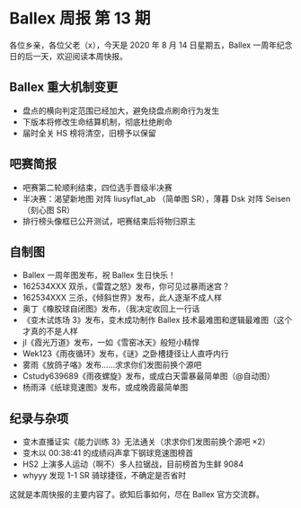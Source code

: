 # Ballex 周报 第 13 期

各位乡亲，各位父老（x），今天是 2020 年 8 月 14 日星期五，Ballex 一周年纪念日的后一天，欢迎阅读本周快报。

## Ballex 重大机制变更

- 盘点的横向判定范围已经加大，避免绕盘点刷命行为发生
- 下版本将修改生命结算机制，彻底杜绝刷命
- 届时全关 HS 榜将清空，旧榜予以保留

## 吧赛简报

- 吧赛第二轮顺利结束，四位选手晋级半决赛
- 半决赛：渴望新地图 对阵 liusyflat_ab （简单图 SR），薄暮 Dsk 对阵 Seisen （刻心图 SR）
- 排行榜头像框已公开测试，吧赛结束后将物归原主

## 自制图

- Ballex 一周年图发布，祝 Ballex 生日快乐！
- 162534XXX 双杀，《雷霆之怒》发布，你可见过暴雨迷宫？
- 162534XXX 三杀，《倾斜世界》发布，此人逐渐不成人样
- 奥丁《橡胶球自闭图》发布，（我决定收回上一行话
- 《变木试炼场 3》发布，变木成功制作 Ballex 技术最难图和逻辑最难图（这个才真的不是人样
- jl《霞光万道》发布，一如《雪窑冰天》般短小精悍
- Wek123《雨夜循环》发布，《谜》之卧槽捷径让人直呼内行
- 雾雨《放鸽子咯》发布……求求你们发图前换个源吧
- Cstudy639689《雨夜螺旋》发布，或成白天雷暴最简单图（@自动图）
- 杨雨泽《纸球竞速图》发布，或成晚霞最简单图

## 纪录与杂项

- 变木直播证实《能力训练 3》无法通关（求求你们发图前换个源吧 ×2）
- 变木以 00:38:41 的成绩闷声拿下钢球竞速图榜首
- HS2 上演多人运动（啊不）多人拉锯战，目前榜首为生鲜 9084
- whyyy 发现 1-1 SR 骑球捷径，不确定是否省时

这就是本周快报的主要内容了。欲知后事如何，尽在 Ballex 官方交流群。
